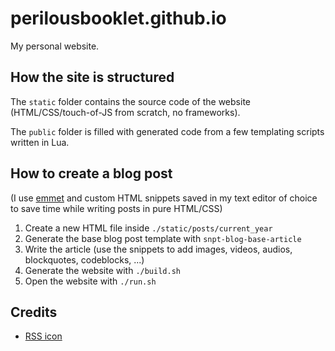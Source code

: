 # perilousbooklet.github.io

My personal website.

<!-- TODO: convert the website to a basic java spring webapp to setup PROPER PAGE ROUTING -->
<!-- TODO: release with Github actions -->
<!-- TODO: custom docker image -->
<!-- TODO: hosted on Hetzner VPS: arch linux, ufw, fail2ban, apparmor, clamscan -->
<!-- TODO: traffic-filtering proxy -->
<!-- TODO: let's encrypt SSL certificate -->
<!-- TODO: anubis scrape protection -->
<!-- TODO: bearblog analytics -->
<!-- TODO: website monitoring dashboard -->
<!-- TODO: indieweb: implement webmentions, microformats, POSSE -->
<!-- TODO: Github Actions that automatically create a post on my social network profiles whenever a new article is pushed in `/posts`. -->

<!-- WIP: create the learning platform prototype, HTML-generation scripts included -->

## How the site is structured

The `static` folder contains the source code of the website (HTML/CSS/touch-of-JS from scratch, no frameworks).

The `public` folder is filled with generated code from a few templating scripts written in Lua.

<!-- TODO: fix RSS support -->

## How to create a blog post

(I use [emmet](https://emmet.io/) and custom HTML snippets saved in my text editor of choice to save time while writing posts in pure HTML/CSS)

1. Create a new HTML file inside `./static/posts/current_year`
2. Generate the base blog post template with `snpt-blog-base-article`
3. Write the article (use the snippets to add images, videos, audios, blockquotes, codeblocks, ...)
4. Generate the website with `./build.sh`
6. Open the website with `./run.sh`

## Credits

- [RSS icon](https://www.svgrepo.com/svg/25140/rss)
